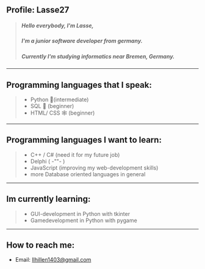 
## Profile: Lasse27

> ##### Hello everybody, I'm Lasse,
> ##### I'm a junior software developer from germany.
> ##### Currently I'm studying informatics near Bremen, Germany.
---
## Programming languages that I speak:
> - Python 🐍(intermediate)
> - SQL 🏦 (beginner)
> - HTML/ CSS 🕸 (beginner)
---
## Programming languages I want to learn:
> - C++ / C# (need it for my future job)
> - Delphi (	-""-	)
> - JavaScript (improving my web-development skills)
> - more Database oriented languages in general
---
## Im currently learning:
> - GUI-development in Python with tkinter
> - Gamedevelopment in Python with pygame
---
## How to reach me:
- Email: llhillen1403@gmail.com

<!---
Lasse27/Lasse27 is a ✨ special ✨ repository because its `README.md` (this file) appears on your GitHub profile.
You can click the Preview link to take a look at your changes.
--->
